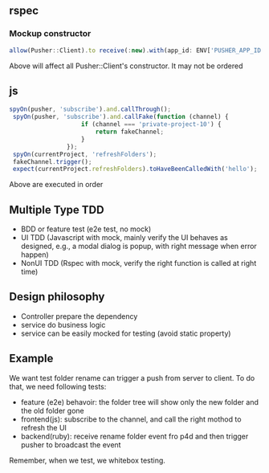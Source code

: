 ## rspec
### Mockup constructor
```javascript
allow(Pusher::Client).to receive(:new).with(app_id: ENV['PUSHER_APP_ID'], key: ENV['PUSHER_KEY'], secret: ENV['PUSHER_SECRET']).and_return(pusher_client)
```
Above will affect all Pusher::Client's constructor. It may not be ordered

## js
```javascript
spyOn(pusher, 'subscribe').and.callThrough();
 spyOn(pusher, 'subscribe').and.callFake(function (channel) {
                    if (channel === 'private-project-10') {
                        return fakeChannel;
                    }
                });
 spyOn(currentProject, 'refreshFolders');
 fakeChannel.trigger();
 expect(currentProject.refreshFolders).toHaveBeenCalledWith('hello');
 ```
Above are executed in order

## Multiple Type TDD
* BDD or feature test (e2e test, no mock)
* UI TDD (Javascript with mock, mainly verify the UI behaves as designed, e.g., a modal dialog is popup, with right message when error happen)
* NonUI TDD (Rspec with  mock, verify the right function is called at right time)

## Design philosophy
* Controller prepare the dependency
* service do business logic
* service can be easily mocked for testing (avoid static property)

## Example
We want test folder rename can trigger a push from server to client. To do that, we need following tests:
* feature (e2e) behavoir: the folder tree will show only the new folder and the old folder gone
* frontend(js): subscribe to the channel, and call the right mothod to refresh the UI
* backend(ruby): receive rename folder event fro p4d and then trigger pusher to broadcast the event

Remember, when we test, we whitebox testing.

